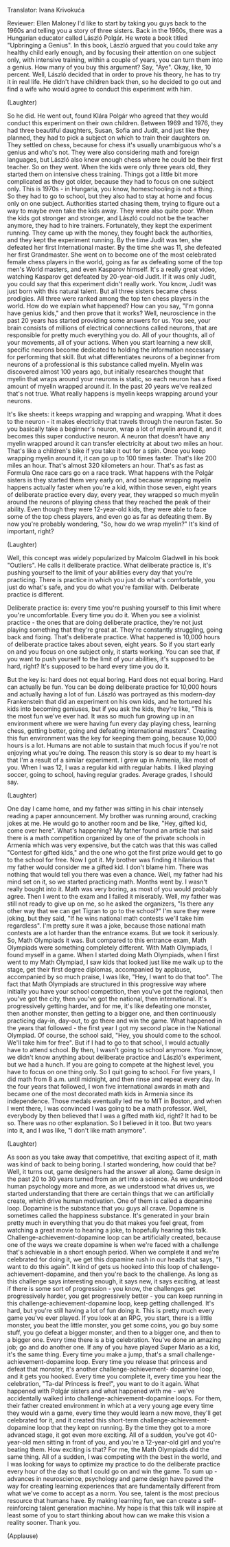 

Translator: Ivana Krivokuća

Reviewer: Ellen Maloney
I&#39;d like to start by taking
you guys back to the 1960s
and telling you a story of three sisters.
Back in the 1960s, there was
a Hungarian educator called László Polgár.
He wrote a book
titled &quot;Upbringing a Genius&quot;.
In this book, László argued
that you could take
any healthy child early enough,
and by focusing their attention
on one subject only,
with intensive training,
within a couple of years,
you can turn them into a genius.
How many of you
buy this argument? Say, &quot;Aye&quot;.
Okay, like, 10 percent.
Well, László decided
that in order to prove his theory,
he has to try it in real life.
He didn&#39;t have children back then,
so he decided to go out and find a wife
who would agree to conduct
this experiment with him.

(Laughter)

So he did.
He went out, found Klára Polgár who agreed
that they would conduct this experiment
on their own children.
Between 1969 and 1976,
they had three beautiful daughters,
Susan, Sofia and Judit,
and just like they planned,
they had to pick a subject
on which to train their daughters on.
They settled on chess,
because for chess it&#39;s usually unambiguous
who&#39;s a genius and who&#39;s not.
They were also considering math
and foreign languages,
but László also knew enough chess
where he could be their first teacher.
So on they went.
When the kids were only three years old,
they started them
on intensive chess training.
Things got a little bit
more complicated as they got older,
because they had to focus
on one subject only.
This is 1970s - in Hungaria, you know,
homeschooling is not a thing.
So they had to go to school,
but they also had to stay at home
and focus only on one subject.
Authorities started chasing them,
trying to figure out a way
to maybe even take the kids away.
They were also quite poor.
When the kids got stronger and stronger,
and László could not be
the teacher anymore,
they had to hire trainers.
Fortunately, they kept
the experiment running.
They came up with the money,
they fought back the authorities,
and they kept the experiment running.
By the time Judit was ten, she defeated
her first International master.
By the time she was 11,
she defeated her first Grandmaster.
She went on to become
one of the most celebrated
female chess players in the world,
going as far as defeating
some of the top men&#39;s World masters,
and even Kasparov himself.
It&#39;s a really great video,
watching Kasparov get defeated
by 20-year-old Judit.
If it was only Judit, you could say
that this experiment didn&#39;t really work.
You know, Judit was just born
with this natural talent.
But all three sisters
became chess prodigies.
All three were ranked among the top ten
chess players in the world.
How do we explain what happened?
How can you say,
&quot;I&#39;m gonna have genius kids,&quot;
and then prove that it works?
Well, neuroscience in the past 20 years
has started providing some answers for us.
You see, your brain consists of millions
of electrical connections called neurons,
that are responsible
for pretty much everything you do.
All of your thoughts,
all of your movements,
all of your actions.
When you start learning a new skill,
specific neurons become dedicated
to holding the information
necessary for performing that skill.
But what differentiates
neurons of a beginner
from neurons of a professional
is this substance called myelin.
Myelin was discovered
almost 100 years ago,
but initially researches thought
that myelin that wraps
around your neurons is static,
so each neuron has a fixed amount
of myelin wrapped around it.
In the past 20 years
we&#39;ve realized that&#39;s not true.
What really happens is myelin
keeps wrapping around your neurons.

It&#39;s like sheets: it keeps wrapping
and wrapping and wrapping.
What it does to the neuron -
it makes electricity that travels
through the neuron faster.
So you basically take a beginner&#39;s neuron,
wrap a lot of myelin around it,
and it becomes
this super conductive neuron.
A neuron that doesn&#39;t have
any myelin wrapped around it
can transfer electricity
at about two miles an hour.
That&#39;s like a children&#39;s bike
if you take it out for a spin.
Once you keep wrapping myelin around it,
it can go up to 100 times faster.
That&#39;s like 200 miles an hour.
That&#39;s almost 320 kilometers an hour.
That&#39;s as fast as Formula One
race cars go on a race track.
What happens with the Polgár sisters
is they started them very early on,
and because wrapping myelin happens
actually faster when you&#39;re a kid,
within those seven, eight years
of deliberate practice
every day, every year,
they wrapped so much myelin
around the neurons of playing chess
that they reached
the peak of their ability.
Even though they were 12-year-old kids,
they were able to face
some of the top chess players,
and even go as far as defeating them.
By now you&#39;re probably wondering,
&quot;So, how do we wrap myelin?&quot;
It&#39;s kind of important, right?

(Laughter)

Well, this concept was widely popularized
by Malcolm Gladwell
in his book &quot;Outliers&quot;.
He calls it deliberate practice.
What deliberate practice is,
it&#39;s pushing yourself
to the limit of your abilities
every day that you&#39;re practicing.
There is practice in which
you just do what&#39;s comfortable,
you just do what&#39;s safe,
and you do what you&#39;re familiar with.
Deliberate practice is different.

Deliberate practice is:
every time you&#39;re pushing yourself
to this limit where you&#39;re uncomfortable.
Every time you do it.
When you see a violinist practice -
the ones that are doing
deliberate practice,
they&#39;re not just playing something
that they&#39;re great at.
They&#39;re constantly struggling,
going back and fixing.
That&#39;s deliberate practice.
What happened is 10,000 hours
of deliberate practice
takes about seven, eight years.
So if you start early on and you focus
on one subject only, it starts working.
You can see that, if you want to push
yourself to the limit of your abilities,
it&#39;s supposed to be hard, right?
It&#39;s supposed to be hard
every time you do it.

But the key is:
hard does not equal boring.
Hard does not equal boring.
Hard can actually be fun.
You can be doing
deliberate practice for 10,000 hours
and actually having a lot of fun.
László was portrayed
as this modern-day Frankenstein
that did an experiment on his own kids,
and he tortured his kids
into becoming geniuses,
but if you ask the kids, they&#39;re like,
&quot;This is the most fun we&#39;ve ever had.
It was so much fun
growing up in an environment
where we were having fun every day
playing chess, learning chess,
getting better, going and defeating
international masters&quot;.
Creating this fun environment
was the key for keeping them going,
because 10,000 hours is a lot.
Humans are not able
to sustain that much focus
if you&#39;re not enjoying what you&#39;re doing.
The reason this story
is so dear to my heart
is that I&#39;m a result
of a similar experiment.
I grew up in Armenia, like most of you.
When I was 12, I was a regular kid
with regular habits.
I liked playing soccer, going to school,
having regular grades.
Average grades, I should say.

(Laughter)

One day I came home, and my father
was sitting in his chair
intensely reading a paper announcement.
My brother was running around,
cracking jokes at me.
He would go to another room and be like,
&quot;Hey, gifted kid, come over here&quot;.
What&#39;s happening?
My father found an article that said
there is a math competition organized
by one of the private schools in Armenia
which was very expensive,
but the catch was that this was called
&quot;Contest for gifted kids,&quot;
and the one who got the first prize
would get to go to the school for free.
Now I got it.
My brother was finding it hilarious
that my father would
consider me a gifted kid.
I don&#39;t blame him.
There was nothing that would tell you
there was even a chance.
Well, my father had his mind set on it,
so we started practicing math.
Months went by.
I wasn&#39;t really bought into it.
Math was very boring,
as most of you would probably agree.
Then I went to the exam
and I failed it miserably.
Well, my father was still
not ready to give up on me,
so he asked the organizers,
&quot;Is there any other way
that we can get Tigran
to go to the school?&quot;
I&#39;m sure they were joking, but they said,
&quot;If he wins national math contests
we&#39;ll take him regardless&quot;.
I&#39;m pretty sure it was a joke,
because those national math contests
are a lot harder than the entrance exams.
But we took it seriously.
So, Math Olympiads it was.
But compared to this entrance exam,
Math Olympiads were something
completely different.
With Math Olympiads,
I found myself in a game.
When I started doing Math Olympiads,
when I first went to my Math Olympiad,
I saw kids that looked just like me
walk up to the stage,
get their first degree diplomas,
accompanied by applause,
accompanied by so much praise,
I was like, &quot;Hey, I want to do that too&quot;.
The fact that Math Olympiads
are structured in this progressive way
where initially you have
your school competition,
then you&#39;ve got the regional,
then you&#39;ve got the city,
then you&#39;ve got the national,
then international.
It&#39;s progressively getting harder,
and for me, it&#39;s like defeating
one monster, then another monster,
then getting to a bigger one,
and then continuously practicing
day-in, day-out,
to go there and win the game.
What happened in the years that followed -
the first year I got my second place
in the National Olympiad.
Of course, the school said,
&quot;Hey, you should come to the school.
We&#39;ll take him for free&quot;.
But if I had to go to that school,
I would actually have to attend school.
By then, I wasn&#39;t going to school anymore.
You know, we didn&#39;t know anything
about deliberate practice
and László&#39;s experiment,
but we had a hunch.
If you are going to compete
at the highest level,
you have to focus on one thing only.
So I quit going to school.
For five years, I did math
from 8 a.m. until midnight,
and then rinse and repeat every day.
In the four years that followed,
I won five international awards in math
and became one of the most decorated
math kids in Armenia
since its independence.
Those medals eventually led me
to MIT in Boston,
and when I went there, I was convinced
I was going to be a math professor.
Well, everybody by then believed
that I was a gifted math kid, right?
It had to be so. There was
no other explanation.
So I believed in it too.
But two years into it, and I was like,
&quot;I don&#39;t like math anymore&quot;.

(Laughter)

As soon as you take away that competitive,
that exciting aspect of it,
math was kind of back to being boring.
I started wondering, how could that be?
Well, it turns out, game designers
had the answer all along.
Game design in the past 20 to 30 years
turned from an art into a science.
As we understood
human psychology more and more,
as we understood what drives us,
we started understanding
that there are certain things
that we can artificially create,
which drive human motivation.
One of them is called a dopamine loop.
Dopamine is the substance
that you guys all crave.
Dopamine is sometimes called
the happiness substance.
It&#39;s generated in your brain
pretty much in everything that you do
that makes you feel great,
from watching a great movie
to hearing a joke,
to hopefully hearing this talk.
Challenge-achievement-dopamine loop
can be artificially created,
because one of the ways we create dopamine
is when we&#39;re faced with a challenge
that&#39;s achievable
in a short enough period.
When we complete it
and we&#39;re celebrated for doing it,
we get this dopamine rush in our heads
that says, &quot;I want to do this again&quot;.
It kind of gets us hooked into this loop
of challenge-achievement-dopamine,
and then you&#39;re back to the challenge.
As long as this challenge
says interesting enough,
it says new, it says exciting,
at least if there is
some sort of progression -
you know, the challenges get
progressively harder,
you get progressively better -
you can keep running in this
challenge-achievement-dopamine loop,
keep getting challenged.
It&#39;s hard, but you&#39;re still having
a lot of fun doing it.
This is pretty much every game
you&#39;ve ever played.
If you look at an RPG, you start,
there is a little monster,
you beat the little monster,
you get some coins,
you go buy some stuff,
you go defeat a bigger monster,
and then to a bigger one,
and then to a bigger one.
Every time there is a big celebration.
You&#39;ve done an amazing job;
go and do another one.
If any of you have played Super Mario
as a kid, it&#39;s the same thing.
Every time you make a jump, that&#39;s a small
challenge-achievement-dopamine loop.
Every time you release that princess
and defeat that monster,
it&#39;s another challenge-achievement-
dopamine loop, and it gets you hooked.
Every time you complete it,
every time you hear the celebration,
&quot;Ta-da! Princess is free!&quot;,
you want to do it again.
What happened with Polgár sisters
and what happened with me -
we&#39;ve accidentally walked
into challenge-achievement-dopamine loops.
For them, their father created environment
in which at a very young age
every time they would win a game,
every time they would learn a new move,
they&#39;ll get celebrated for it,
and it created this short-term
challenge-achievement-dopamine loop
that they kept on running.
By the time they got
to a more advanced stage,
it got even more exciting.
All of a sudden, you&#39;ve got
40-year-old men sitting in front of you,
and you&#39;re a 12-year-old girl
and you&#39;re beating them.
How exciting is that?
For me, the Math Olympiads
did the same thing.
All of a sudden, I was competing
with the best in the world,
and I was looking for ways
to optimize my practice
to do the deliberate practice
every hour of the day
so that I could go on and win the game.
To sum up -
advances in neuroscience,
psychology and game design
have paved the way
for creating learning experiences
that are fundamentally different
from what we&#39;ve come to accept as a norm.
You see, talent is the most precious
resource that humans have.
By making learning fun,
we can create a self-reinforcing
talent generation machine.
My hope is that this talk
will inspire at least some of you
to start thinking about how can we make
this vision a reality sooner.
Thank you.

(Applause)


